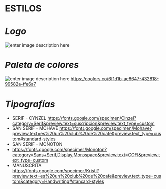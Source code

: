﻿
# ESTILOS
#  *Logo*  
![enter image description here](https://trello.com/1/cards/61869b343fb2115e4b9732ae/attachments/618c44cadf5b5671d2364ad7/download/logo_final.png)

#  *Paleta de colores*  
  
  ![enter image description here](https://trello.com/1/cards/61869b68f54cc07a1b600153/attachments/6191730dfbe0d2757689d882/previews/6191730dfbe0d2757689d889/download/paleta.png)
https://coolors.co/6f1d1b-ae8647-432818-99582a-ffe6a7 

#  *Tipografías*  

-  SERIF - CYNZEL https://fonts.google.com/specimen/Cinzel?category=Serif&preview.text=suscripcion&preview.text_type=custom
- SAN SERIF  - MOHAVE https://fonts.google.com/specimen/Mohave?preview.text=es%20un%20club%20de%20cafe&preview.text_type=custom#standard-styles
- SAN SERIF - MONOTON
- https://fonts.google.com/specimen/Monoton?category=Sans+Serif,Display,Monospace&preview.text=COFI&preview.text_type=custom
- MANUSCRITA  
https://fonts.google.com/specimen/Kristi?preview.text=es%20un%20club%20de%20cafe&preview.text_type=custom&category=Handwriting#standard-styles
